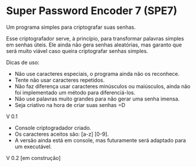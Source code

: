 # Super Password Encoder 7 (SPE7)
Um programa simples para criptografar suas senhas.


Esse criptografador serve, à princípio, para transformar palavras simples em senhas úteis.
Ele ainda não gera senhas aleatórias, mas garanto que será muito viável caso queira criptografar senhas simples.

Dicas de uso:
- Não use caracteres especiais, o programa ainda não os reconhece.
- Tente não usar caracteres repetidos.
- Não faz diferença usar caracteres minúsculos ou maiúsculos, ainda não foi implementado um método para diferenciá-los.
- Não use palavras muito grandes para não gerar uma senha imensa.
- Seja criativo na hora de criar suas senhas =D

V 0.1
- Console criptogradador criado.
- Os caracteres aceitos são: [a-z] [0-9].
- A versão ainda está em console, mas futuramente será adaptado para um executável.

V 0.2
[em construção]

